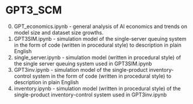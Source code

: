 # GPT3_SCM

0. GPT_economics.ipynb - general analysis of AI economics and trends on model size and dataset size growths. 
1. GPT3SIM.ipynb - simulation model of the single-server queuing system in the form of code (written in procedural style) to description in plain English
2. single_server.ipynb - simulation model (written in procedural style) of the single server queuing system used in GPT3SIM.ipynb
3. GPT3inv.ipynb - simulation model of the single-product inventory-control system in the form of code (written in procedural style) to description in plain English
4. inventory.ipynb - simulation model (written in procedural style) of the single-product inventory-control system used in GPT3inv.ipynb
